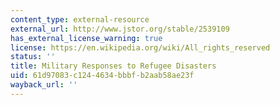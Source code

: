 ```yaml
---
content_type: external-resource
external_url: http://www.jstor.org/stable/2539109
has_external_license_warning: true
license: https://en.wikipedia.org/wiki/All_rights_reserved
status: ''
title: Military Responses to Refugee Disasters
uid: 61d97083-c124-4634-bbbf-b2aab58ae23f
wayback_url: ''
---
```

